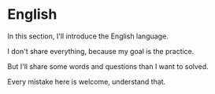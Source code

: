 # English

In this section, I'll introduce the English language.

I don't share everything, because my goal is the practice.

But I'll share some words and questions than I want to solved.

Every mistake here is welcome, understand that.